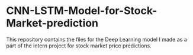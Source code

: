# CNN-LSTM-Model-for-Stock-Market-prediction
This repository contains the files for the Deep Learning model I made as a part of the intern project for stock market price predictions.

